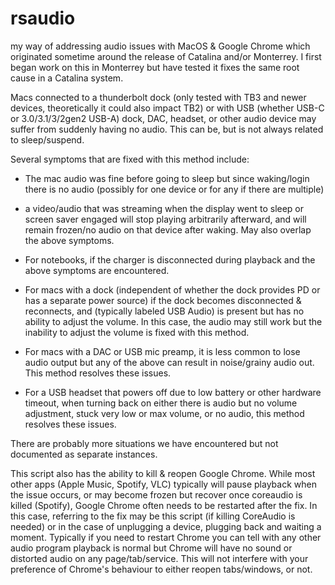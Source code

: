 # rsaudio
my way of addressing audio issues with MacOS &amp; Google Chrome which originated sometime around the release of Catalina and/or Monterrey.  I first began work on this in Monterrey but have tested it fixes the same root cause in a Catalina system.

Macs connected to a thunderbolt dock (only tested with TB3 and newer devices, theoretically it could also impact TB2) or with USB (whether USB-C or 3.0/3.1/3/2gen2 USB-A) dock, DAC, headset, or other audio device may suffer from suddenly having no audio.  This can be, but is not always related to sleep/suspend. 

Several symptoms that are fixed with this method include:

* The mac audio was fine before going to sleep but since waking/login there is no audio (possibly for one device or for any if there are multiple)

* a video/audio that was streaming when the display went to sleep or screen saver engaged will stop playing arbitrarily afterward, and will remain frozen/no audio on that device after waking.  May also overlap the above symptoms.

* For notebooks, if the charger is disconnected during playback and the above symptoms are encountered.

* For macs with a dock (independent of whether the dock provides PD or has a separate power source) if the dock becomes disconnected & reconnects, and (typically labeled USB Audio) is present but has no ability to adjust the volume.  In this case, the audio may still work but the inability to adjust the volume is fixed with this method.

* For macs with a DAC or USB mic preamp, it is less common to lose audio output but any of the above can result in noise/grainy audio out.  This method resolves these issues.

* For a USB headset that powers off due to low battery or other hardware timeout, when turning back on either there is audio but no volume adjustment, stuck very low or max volume, or no audio, this method resolves these issues.


There are probably more situations we have encountered but not documented as separate instances. 

This script also has the ability to kill & reopen Google Chrome. While most other apps (Apple Music, Spotify, VLC) typically will pause playback when the issue occurs, or may become frozen but recover once coreaudio is killed (Spotify), Google Chrome often needs to be restarted after the fix.  In this case, referring to the fix may be this script (if killing CoreAudio is needed) or in the case of unplugging a device, plugging back and waiting a moment. Typically if you need to restart Chrome you can tell with any other audio program playback is normal but Chrome will have no sound or distorted audio on any page/tab/service. This will not interfere with your preference of Chrome's behaviour to either reopen tabs/windows, or not.
